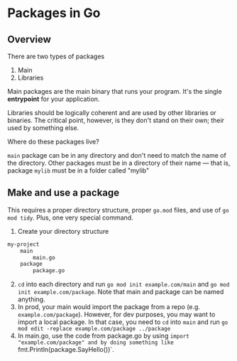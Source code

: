 # Packages in Go

## Overview
There are two types of packages
1. Main
2. Libraries

Main packages are the main binary that runs your program. It's the single **entrypoint** for your application.

Libraries should be logically coherent and are used by other libraries or binaries. The critical point, however, is they don't stand on their own; their used by something else.

Where do these packages live?

`main` package can be in any directory and don't need to match the name of the directory. Other packages must be in a directory of their name —
that is, package `mylib` must be in a folder called "mylib"

## Make and use a package
This requires a proper directory structure, proper `go.mod` files, and use of `go mod tidy`. Plus, one very special command.

1. Create your directory structure
```sh
my-project
    main
        main.go
    package
        package.go
```
2. `cd` into each directory and run `go mod init example.com/main` and `go mod init example.com/package`. Note that main and package can be named anything.
3. In prod, your main would import the package from a repo (e.g. `example.com/package`). However, for dev purposes, you may want to import a local package. In that case, you need to <code>cd</code> into `main` and run `go mod edit -replace example.com/package ../package`
4. In main.go, use the code from package.go by using `import "example.com/package" and by doing something like `fmt.Println(package.SayHello())`. 
  
